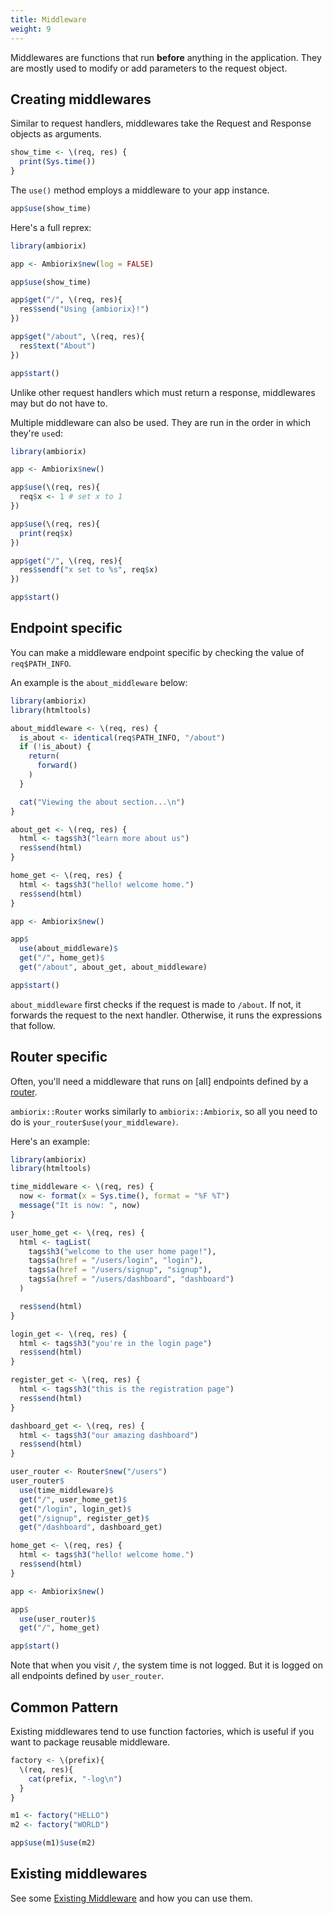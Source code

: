 ```yaml
---
title: Middleware
weight: 9
---
```


Middlewares are functions that run __before__ anything in the application. They are mostly
used to modify or add parameters to the request object.

## Creating middlewares

Similar to request handlers, middlewares take the Request and Response objects
as arguments.

```r
show_time <- \(req, res) {
  print(Sys.time())
}
```

The `use()` method employs a middleware to your app instance.

```r
app$use(show_time)
```

Here's a full reprex:

```r
library(ambiorix)

app <- Ambiorix$new(log = FALSE)

app$use(show_time)

app$get("/", \(req, res){
  res$send("Using {ambiorix}!")
})

app$get("/about", \(req, res){
  res$text("About")
})

app$start()
```

Unlike other request handlers which must return a response, middlewares may but do not have to.

Multiple middleware can also be used. They are run in the order in which they're `use`d:

```r
library(ambiorix)

app <- Ambiorix$new()

app$use(\(req, res){
  req$x <- 1 # set x to 1
})

app$use(\(req, res){
  print(req$x)
})

app$get("/", \(req, res){
  res$sendf("x set to %s", req$x)
})

app$start()
```

## Endpoint specific

You can make a middleware endpoint specific by checking the value of `req$PATH_INFO`.

An example is the `about_middleware` below:

```r
library(ambiorix)
library(htmltools)

about_middleware <- \(req, res) {
  is_about <- identical(req$PATH_INFO, "/about")
  if (!is_about) {
    return(
      forward()
    )
  }

  cat("Viewing the about section...\n")
}

about_get <- \(req, res) {
  html <- tags$h3("learn more about us")
  res$send(html)
}

home_get <- \(req, res) {
  html <- tags$h3("hello! welcome home.")
  res$send(html)
}

app <- Ambiorix$new()

app$
  use(about_middleware)$
  get("/", home_get)$
  get("/about", about_get, about_middleware)

app$start()
```

`about_middleware` first checks if the request is made to `/about`. If not, it
forwards the request to the next handler. Otherwise, it runs the expressions
that follow.

## Router specific

Often, you'll need a middleware that runs on [all] endpoints defined by
a [router](/docs/ambiorix/router).

`ambiorix::Router` works similarly to `ambiorix::Ambiorix`, so all you need
to do is `your_router$use(your_middleware)`.

Here's an example:

```r
library(ambiorix)
library(htmltools)

time_middleware <- \(req, res) {
  now <- format(x = Sys.time(), format = "%F %T")
  message("It is now: ", now)
}

user_home_get <- \(req, res) {
  html <- tagList(
    tags$h3("welcome to the user home page!"),
    tags$a(href = "/users/login", "login"),
    tags$a(href = "/users/signup", "signup"),
    tags$a(href = "/users/dashboard", "dashboard")
  )

  res$send(html)
}

login_get <- \(req, res) {
  html <- tags$h3("you're in the login page")
  res$send(html)
}

register_get <- \(req, res) {
  html <- tags$h3("this is the registration page")
  res$send(html)
}

dashboard_get <- \(req, res) {
  html <- tags$h3("our amazing dashboard")
  res$send(html)
}

user_router <- Router$new("/users")
user_router$
  use(time_middleware)$
  get("/", user_home_get)$
  get("/login", login_get)$
  get("/signup", register_get)$
  get("/dashboard", dashboard_get)

home_get <- \(req, res) {
  html <- tags$h3("hello! welcome home.")
  res$send(html)
}

app <- Ambiorix$new()

app$
  use(user_router)$
  get("/", home_get)

app$start()
```

Note that when you visit `/`, the system time is not logged. But it is logged
on all endpoints defined by `user_router`.

## Common Pattern

Existing middlewares tend to use function factories, which is useful if you want to
package reusable middleware.

```r
factory <- \(prefix){
  \(req, res){
    cat(prefix, "-log\n")
  }
}

m1 <- factory("HELLO")
m2 <- factory("WORLD")

app$use(m1)$use(m2)
```

## Existing middlewares

See some [Existing Middleware](/docs/middlewares) and how you can use them.
